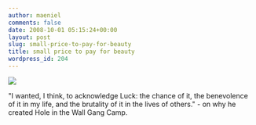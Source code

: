 ```yaml
---
author: maeniel
comments: false
date: 2008-10-01 05:15:24+00:00
layout: post
slug: small-price-to-pay-for-beauty
title: small price to pay for beauty
wordpress_id: 204
---
```


[![](http://maeniel.files.wordpress.com/2008/10/newman-thumb-485x363.jpg)](http://maeniel.files.wordpress.com/2008/10/newman-thumb-485x363.jpg)

"I wanted, I think, to acknowledge Luck: the chance of it, the benevolence of it in my life, and the brutality of it in the lives of others." - on why he created Hole in the Wall Gang Camp.
